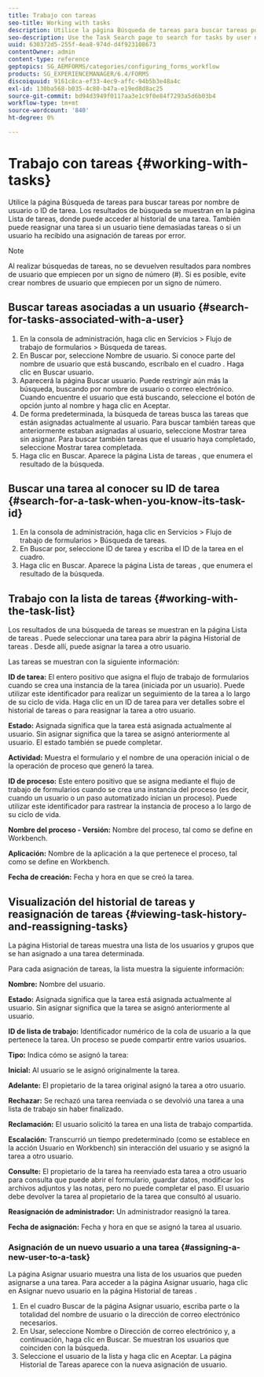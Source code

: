 ```yaml
---
title: Trabajo con tareas
seo-title: Working with tasks
description: Utilice la página Búsqueda de tareas para buscar tareas por nombre de usuario o ID de tarea. Obtenga más información sobre cómo trabajar con tareas.
seo-description: Use the Task Search page to search for tasks by user name or task ID. Learn more about working with tasks.
uuid: 630372d5-255f-4ea8-974d-d4f923108673
contentOwner: admin
content-type: reference
geptopics: SG_AEMFORMS/categories/configuring_forms_workflow
products: SG_EXPERIENCEMANAGER/6.4/FORMS
discoiquuid: 9161c8ca-ef33-4ec9-affc-94b5b3e48a4c
exl-id: 130ba568-b035-4c80-b47a-e19ed8d8ac25
source-git-commit: bd94d3949f0117aa3e1c9f0e84f7293a5d6b03b4
workflow-type: tm+mt
source-wordcount: '840'
ht-degree: 0%

---
```


# Trabajo con tareas {#working-with-tasks}

Utilice la página Búsqueda de tareas para buscar tareas por nombre de usuario o ID de tarea. Los resultados de búsqueda se muestran en la página Lista de tareas, donde puede acceder al historial de una tarea. También puede reasignar una tarea si un usuario tiene demasiadas tareas o si un usuario ha recibido una asignación de tareas por error.

>[!NOTE]
>
>Al realizar búsquedas de tareas, no se devuelven resultados para nombres de usuario que empiecen por un signo de número (#). Si es posible, evite crear nombres de usuario que empiecen por un signo de número.

## Buscar tareas asociadas a un usuario {#search-for-tasks-associated-with-a-user}

1. En la consola de administración, haga clic en Servicios > Flujo de trabajo de formularios > Búsqueda de tareas.
1. En Buscar por, seleccione Nombre de usuario. Si conoce parte del nombre de usuario que está buscando, escríbalo en el cuadro . Haga clic en Buscar usuario.
1. Aparecerá la página Buscar usuario. Puede restringir aún más la búsqueda, buscando por nombre de usuario o correo electrónico. Cuando encuentre el usuario que está buscando, seleccione el botón de opción junto al nombre y haga clic en Aceptar.
1. De forma predeterminada, la búsqueda de tareas busca las tareas que están asignadas actualmente al usuario. Para buscar también tareas que anteriormente estaban asignadas al usuario, seleccione Mostrar tarea sin asignar. Para buscar también tareas que el usuario haya completado, seleccione Mostrar tarea completada.
1. Haga clic en Buscar. Aparece la página Lista de tareas , que enumera el resultado de la búsqueda.

## Buscar una tarea al conocer su ID de tarea {#search-for-a-task-when-you-know-its-task-id}

1. En la consola de administración, haga clic en Servicios > Flujo de trabajo de formularios > Búsqueda de tareas.
1. En Buscar por, seleccione ID de tarea y escriba el ID de la tarea en el cuadro.
1. Haga clic en Buscar. Aparece la página Lista de tareas , que enumera el resultado de la búsqueda.

## Trabajo con la lista de tareas {#working-with-the-task-list}

Los resultados de una búsqueda de tareas se muestran en la página Lista de tareas . Puede seleccionar una tarea para abrir la página Historial de tareas . Desde allí, puede asignar la tarea a otro usuario.

Las tareas se muestran con la siguiente información:

**ID de tarea:** El entero positivo que asigna el flujo de trabajo de formularios cuando se crea una instancia de la tarea (iniciada por un usuario). Puede utilizar este identificador para realizar un seguimiento de la tarea a lo largo de su ciclo de vida. Haga clic en un ID de tarea para ver detalles sobre el historial de tareas o para reasignar la tarea a otro usuario.

**Estado:** Asignada significa que la tarea está asignada actualmente al usuario. Sin asignar significa que la tarea se asignó anteriormente al usuario. El estado también se puede completar.

**Actividad:** Muestra el formulario y el nombre de una operación inicial o de la operación de proceso que generó la tarea.

**ID de proceso:** Este entero positivo que se asigna mediante el flujo de trabajo de formularios cuando se crea una instancia del proceso (es decir, cuando un usuario o un paso automatizado inician un proceso). Puede utilizar este identificador para rastrear la instancia de proceso a lo largo de su ciclo de vida.

**Nombre del proceso - Versión:** Nombre del proceso, tal como se define en Workbench.

**Aplicación:** Nombre de la aplicación a la que pertenece el proceso, tal como se define en Workbench.

**Fecha de creación:** Fecha y hora en que se creó la tarea.

## Visualización del historial de tareas y reasignación de tareas {#viewing-task-history-and-reassigning-tasks}

La página Historial de tareas muestra una lista de los usuarios y grupos que se han asignado a una tarea determinada.

Para cada asignación de tareas, la lista muestra la siguiente información:

**Nombre:** Nombre del usuario.

**Estado:** Asignada significa que la tarea está asignada actualmente al usuario. Sin asignar significa que la tarea se asignó anteriormente al usuario.

**ID de lista de trabajo:** Identificador numérico de la cola de usuario a la que pertenece la tarea. Un proceso se puede compartir entre varios usuarios.

**Tipo:** Indica cómo se asignó la tarea:

**Inicial:** Al usuario se le asignó originalmente la tarea.

**Adelante:** El propietario de la tarea original asignó la tarea a otro usuario.

**Rechazar:** Se rechazó una tarea reenviada o se devolvió una tarea a una lista de trabajo sin haber finalizado.

**Reclamación:** El usuario solicitó la tarea en una lista de trabajo compartida.

**Escalación:** Transcurrió un tiempo predeterminado (como se establece en la acción Usuario en Workbench) sin interacción del usuario y se asignó la tarea a otro usuario.

**Consulte:** El propietario de la tarea ha reenviado esta tarea a otro usuario para consulta que puede abrir el formulario, guardar datos, modificar los archivos adjuntos y las notas, pero no puede completar el paso. El usuario debe devolver la tarea al propietario de la tarea que consultó al usuario.

**Reasignación de administrador:** Un administrador reasignó la tarea.

**Fecha de asignación:** Fecha y hora en que se asignó la tarea al usuario.

### Asignación de un nuevo usuario a una tarea {#assigning-a-new-user-to-a-task}

La página Asignar usuario muestra una lista de los usuarios que pueden asignarse a una tarea. Para acceder a la página Asignar usuario, haga clic en Asignar nuevo usuario en la página Historial de tareas .

1. En el cuadro Buscar de la página Asignar usuario, escriba parte o la totalidad del nombre de usuario o la dirección de correo electrónico necesarios.
1. En Usar, seleccione Nombre o Dirección de correo electrónico y, a continuación, haga clic en Buscar. Se muestran los usuarios que coinciden con la búsqueda.
1. Seleccione el usuario de la lista y haga clic en Aceptar. La página Historial de Tareas aparece con la nueva asignación de usuario.
